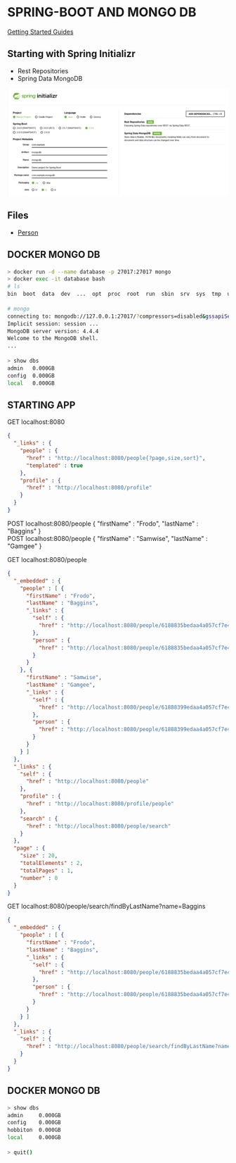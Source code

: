# SPRING-BOOT AND MONGO DB
[Getting Started Guides](https://spring.io/guides/gs/accessing-mongodb-data-rest/)

## Starting with Spring Initializr
- Rest Repositories
- Spring Data MongoDB

![alt text](src/img/spring_initial_mongo.png)

## Files
- [Person](src/main/java/com/example/mongodb/model/Person.java)


## DOCKER MONGO DB
```bash
> docker run -d --name database -p 27017:27017 mongo
> docker exec -it database bash
# ls
bin  boot  data  dev  ...  opt  proc  root  run  sbin  srv  sys  tmp  usr  var

# mongo
connecting to: mongodb://127.0.0.1:27017/?compressors=disabled&gssapiServiceName=mongodb
Implicit session: session ...
MongoDB server version: 4.4.4
Welcome to the MongoDB shell.
...

> show dbs
admin   0.000GB
config  0.000GB
local   0.000GB
```

## STARTING APP

GET localhost:8080

```json
{
  "_links" : {
    "people" : {
      "href" : "http://localhost:8080/people{?page,size,sort}",
      "templated" : true
    },
    "profile" : {
      "href" : "http://localhost:8080/profile"
    }
  }
}
```

  
POST localhost:8080/people { "firstName" : "Frodo", "lastName" : "Baggins" }  
POST localhost:8080/people { "firstName" : "Samwise", "lastName" : "Gamgee" }  

GET localhost:8080/people  

```json
{
  "_embedded" : {
    "people" : [ {
      "firstName" : "Frodo",
      "lastName" : "Baggins",
      "_links" : {
        "self" : {
          "href" : "http://localhost:8080/people/6188835bedaa4a057cf7e410"
        },
        "person" : {
          "href" : "http://localhost:8080/people/6188835bedaa4a057cf7e410"
        }
      }
    }, {
      "firstName" : "Samwise",
      "lastName" : "Gamgee",
      "_links" : {
        "self" : {
          "href" : "http://localhost:8080/people/61888399edaa4a057cf7e411"
        },
        "person" : {
          "href" : "http://localhost:8080/people/61888399edaa4a057cf7e411"
        }
      }
    } ]
  },
  "_links" : {
    "self" : {
      "href" : "http://localhost:8080/people"
    },
    "profile" : {
      "href" : "http://localhost:8080/profile/people"
    },
    "search" : {
      "href" : "http://localhost:8080/people/search"
    }
  },
  "page" : {
    "size" : 20,
    "totalElements" : 2,
    "totalPages" : 1,
    "number" : 0
  }
}
```

GET localhost:8080/people/search/findByLastName?name=Baggins

```json
{
  "_embedded" : {
    "people" : [ {
      "firstName" : "Frodo",
      "lastName" : "Baggins",
      "_links" : {
        "self" : {
          "href" : "http://localhost:8080/people/6188835bedaa4a057cf7e410"
        },
        "person" : {
          "href" : "http://localhost:8080/people/6188835bedaa4a057cf7e410"
        }
      }
    } ]
  },
  "_links" : {
    "self" : {
      "href" : "http://localhost:8080/people/search/findByLastName?name=Baggins"
    }
  }
}


```

## DOCKER MONGO DB
```bash
> show dbs
admin     0.000GB
config    0.000GB
hobbiton  0.000GB
local     0.000GB

> quit()
```
